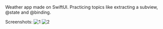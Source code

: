 Weather app made on SwiftUI. Practicing topics like extracting a subview, @state and @binding.

Screenshots:
![1](https://github.com/andresrechimon/weatherapp-swiftui/assets/70274608/96064f5e-bbcd-4271-a03d-4deacd9f9a67)
![2](https://github.com/andresrechimon/weatherapp-swiftui/assets/70274608/eef8aa06-2416-49be-8355-9200321efaef)
